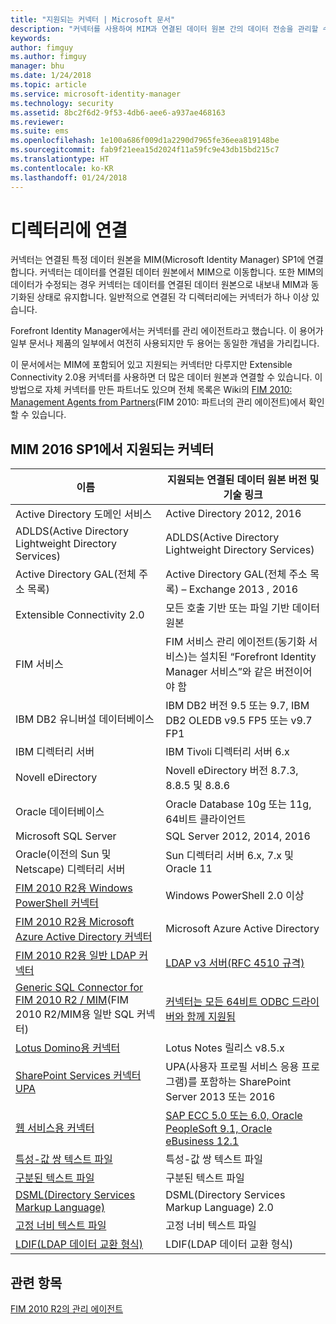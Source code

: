 ```yaml
---
title: "지원되는 커넥터 | Microsoft 문서"
description: "커넥터를 사용하여 MIM과 연결된 데이터 원본 간의 데이터 전송을 관리할 수 있습니다."
keywords: 
author: fimguy
ms.author: fimguy
manager: bhu
ms.date: 1/24/2018
ms.topic: article
ms.service: microsoft-identity-manager
ms.technology: security
ms.assetid: 8bc2f6d2-9f53-4db6-aee6-a937ae468163
ms.reviewer: 
ms.suite: ems
ms.openlocfilehash: 1e100a686f009d1a2290d7965fe36eea819148be
ms.sourcegitcommit: fab9f21eea15d2024f11a59fc9e43db15bd215c7
ms.translationtype: HT
ms.contentlocale: ko-KR
ms.lasthandoff: 01/24/2018
---
```

# <a name="connect-to-your-directories"></a>디렉터리에 연결

커넥터는 연결된 특정 데이터 원본을 MIM(Microsoft Identity Manager) SP1에 연결합니다. 커넥터는 데이터를 연결된 데이터 원본에서 MIM으로 이동합니다. 또한 MIM의 데이터가 수정되는 경우 커넥터는 데이터를 연결된 데이터 원본으로 내보내 MIM과 동기화된 상태로 유지합니다. 일반적으로 연결된 각 디렉터리에는 커넥터가 하나 이상 있습니다.

Forefront Identity Manager에서는 커넥터를 관리 에이전트라고 했습니다. 이 용어가 일부 문서나 제품의 일부에서 여전히 사용되지만 두 용어는 동일한 개념을 가리킵니다.

이 문서에서는 MIM에 포함되어 있고 지원되는 커넥터만 다루지만 Extensible Connectivity 2.0용 커넥터를 사용하면 더 많은 데이터 원본과 연결할 수 있습니다. 이 방법으로 자체 커넥터를 만든 파트너도 있으며 전체 목록은 Wiki의 [FIM 2010: Management Agents from Partners](http://social.technet.microsoft.com/wiki/contents/articles/1589.fim-2010-management-agents-from-partners.aspx)(FIM 2010: 파트너의 관리 에이전트)에서 확인할 수 있습니다.

## <a name="supported-connectors-in-mim-2016-sp1"></a>MIM 2016 SP1에서 지원되는 커넥터

| 이름 | 지원되는 연결된 데이터 원본 버전 및 기술 링크 |
| ---- | ----------------------------------------------- |
| Active Directory 도메인 서비스 | Active Directory 2012, 2016 |
| ADLDS(Active Directory Lightweight Directory Services) | ADLDS(Active Directory Lightweight Directory Services) |
| Active Directory GAL(전체 주소 목록) | Active Directory GAL(전체 주소 목록) – Exchange 2013 , 2016 |
| Extensible Connectivity 2.0 | 모든 호출 기반 또는 파일 기반 데이터 원본 |
| FIM 서비스 | FIM 서비스 관리 에이전트(동기화 서비스)는 설치된 “Forefront Identity Manager 서비스”와 같은 버전이어야 함 |
| IBM DB2 유니버설 데이터베이스 | IBM DB2 버전 9.5 또는 9.7, IBM DB2 OLEDB v9.5 FP5 또는 v9.7 FP1 |
| IBM 디렉터리 서버 | IBM Tivoli 디렉터리 서버 6.x |
| Novell eDirectory | Novell eDirectory 버전 8.7.3, 8.8.5 및 8.8.6 |
| Oracle 데이터베이스 | Oracle Database 10g 또는 11g, 64비트 클라이언트 |
| Microsoft SQL Server | SQL Server 2012, 2014, 2016 |
| Oracle(이전의 Sun 및 Netscape) 디렉터리 서버 | Sun 디렉터리 서버 6.x, 7.x 및 Oracle 11 |
| [FIM 2010 R2용 Windows PowerShell 커넥터](https://msdn.microsoft.com/en-us/library/dn640417.aspx) | Windows PowerShell 2.0 이상 |
| [FIM 2010 R2용 Microsoft Azure Active Directory 커넥터](https://msdn.microsoft.com/en-us/library/dn511001.aspx) | Microsoft Azure Active Directory |
| [FIM 2010 R2용 일반 LDAP 커넥터](https://msdn.microsoft.com/en-us/library/dn510997.aspx) | [LDAP v3 서버(RFC 4510 규격)](https://docs.microsoft.com/en-us/azure/active-directory/connect/active-directory-aadconnectsync-connector-genericldap) |
| [Generic SQL Connector for FIM 2010 R2 / MIM](https://msdn.microsoft.com/en-us/library/dn510997.aspx)(FIM 2010 R2/MIM용 일반 SQL 커넥터) | [커넥터는 모든 64비트 ODBC 드라이버와 함께 지원됨](https://docs.microsoft.com/en-us/azure/active-directory/connect/active-directory-aadconnectsync-connector-genericsql) |
| [Lotus Domino용 커넥터](https://msdn.microsoft.com/en-us/library/hh859750.aspx) | Lotus Notes 릴리스 v8.5.x |
| [SharePoint Services 커넥터 UPA](https://msdn.microsoft.com/en-us/library/dn511003.aspx) | UPA(사용자 프로필 서비스 응용 프로그램)를 포함하는 SharePoint Server 2013 또는 2016 |
| [웹 서비스용 커넥터](https://www.microsoft.com/en-us/download/details.aspx?id=51495) | [SAP ECC 5.0 또는 6.0, Oracle PeopleSoft 9.1, Oracle eBusiness 12.1](https://docs.microsoft.com/en-us/microsoft-identity-manager/reference/microsoft-identity-manager-2016-ma-ws) |
| [특성-값 쌍 텍스트 파일](https://technet.microsoft.com/en-us/library/cc708644(v=ws.10).aspx) | 특성-값 쌍 텍스트 파일 |
| [구분된 텍스트 파일](https://technet.microsoft.com/en-us/library/cc720612(v=ws.10).aspx) | 구분된 텍스트 파일 |
| [DSML(Directory Services Markup Language)](https://technet.microsoft.com/en-us/library/cc720660(v=ws.10).aspx) | DSML(Directory Services Markup Language) 2.0 |
| [고정 너비 텍스트 파일](https://technet.microsoft.com/en-us/library/cc720633(v=ws.10).aspx) | 고정 너비 텍스트 파일 |
| [LDIF(LDAP 데이터 교환 형식)](https://technet.microsoft.com/en-us/library/cc708662(v=ws.10).aspx) | LDIF(LDAP 데이터 교환 형식) |

## <a name="related-topics"></a>관련 항목

[FIM 2010 R2의 관리 에이전트](https://technet.microsoft.com/library/jj133885.aspx)
